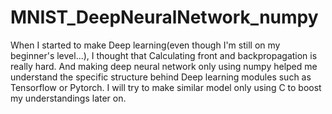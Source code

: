 # MNIST_DeepNeuralNetwork_numpy
When I started to make Deep learning(even though I'm still on my beginner's level...), I thought that Calculating front and backpropagation is really hard. And making deep neural network only using numpy helped me understand the specific structure behind Deep learning modules such as Tensorflow or Pytorch. I will try to make similar model only using C to boost my understandings later on.
